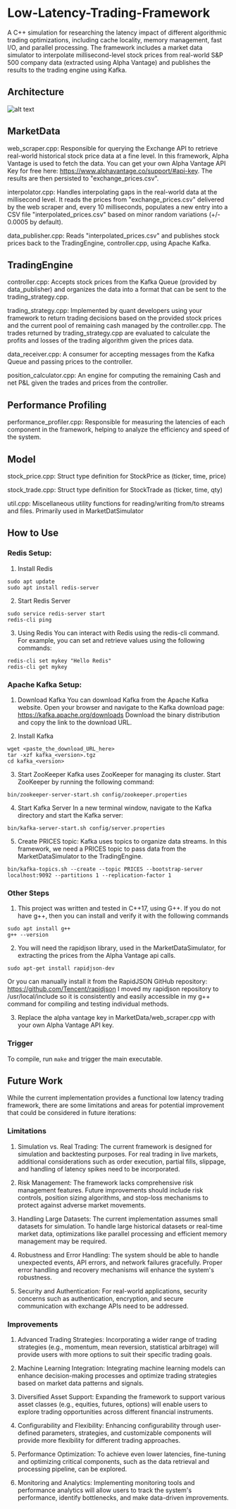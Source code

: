 # Low-Latency-Trading-Framework
A C++ simulation for researching the latency impact of different algorithmic trading optimizations, including cache locality, memory management, fast I/O, and parallel processing. The framework includes a market data simulator to interpolate millisecond-level stock prices from real-world S&P 500 company data (extracted using Alpha Vantage) and publishes the results to the trading engine using Kafka.

## Architecture
![alt text](https://github.com/Erik-Kelemen/Low-Latency-Trading-Framework/blob/main/imgs/LLFT-Architecture.drawio.png)

## MarketData

web_scraper.cpp: Responsible for querying the Exchange API to retrieve real-world historical stock price data at a fine level.  In this framework, Alpha Vantage is used to fetch the data. You can get your own Alpha Vantage API Key for free here: https://www.alphavantage.co/support/#api-key.
The results are then persisted to "exchange_prices.csv".

interpolator.cpp: Handles interpolating gaps in the real-world data at the millisecond level. It reads the prices from "exchange_prices.csv" delivered by the web scraper and, every 10 milliseconds, populates a new entry into a CSV file "interpolated_prices.csv" based on minor random variations (+/- 0.0005 by default).

data_publisher.cpp: Reads "interpolated_prices.csv" and publishes stock prices back to the TradingEngine, controller.cpp, using Apache Kafka.

## TradingEngine

controller.cpp: Accepts stock prices from the Kafka Queue (provided by data_publisher) and organizes the data into a format that can be sent to the trading_strategy.cpp.

trading_strategy.cpp: Implemented by quant developers using your framework to return trading decisions based on the provided stock prices and the current pool of remaining cash managed by the controller.cpp. The trades returned by trading_strategy.cpp are evaluated to calculate the profits and losses of the trading algorithm given the prices data.

data_receiver.cpp: A consumer for accepting messages from the Kafka Queue and passing prices to the controller.

position_calculator.cpp: An engine for computing the remaining Cash and net P&L given the trades and prices from the controller.

## Performance Profiling

performance_profiler.cpp: Responsible for measuring the latencies of each component in the framework, helping to analyze the efficiency and speed of the system.

## Model

stock_price.cpp: Struct type definition for StockPrice as (ticker, time, price)

stock_trade.cpp: Struct type definition for StockTrade as (ticker, time, qty)

util.cpp: Miscellaneous utility functions for reading/writing from/to streams and files. Primarily used in MarketDatSimulator

## How to Use
### Redis Setup:
1. Install Redis

```
sudo apt update
sudo apt install redis-server
```

2. Start Redis Server
    
```
sudo service redis-server start
redis-cli ping
```

3. Using Redis
You can interact with Redis using the redis-cli command. For example, you can set and retrieve values using the following commands:

```
redis-cli set mykey "Hello Redis"
redis-cli get mykey
```

### Apache Kafka Setup:
1. Download Kafka
You can download Kafka from the Apache Kafka website. Open your browser and navigate to the Kafka download page: https://kafka.apache.org/downloads
Download the binary distribution and copy the link to the download URL.

2. Install Kafka

```
wget <paste_the_download_URL_here>
tar -xzf kafka_<version>.tgz
cd kafka_<version>
```

3. Start ZooKeeper
Kafka uses ZooKeeper for managing its cluster. Start ZooKeeper by running the following command:

```
bin/zookeeper-server-start.sh config/zookeeper.properties
```

4. Start Kafka Server
In a new terminal window, navigate to the Kafka directory and start the Kafka server:

```
bin/kafka-server-start.sh config/server.properties
```

5. Create PRICES topic:
Kafka uses topics to organize data streams. In this framework, we need a PRICES topic to pass data from the MarketDataSimulator to the TradingEngine.

```
bin/kafka-topics.sh --create --topic PRICES --bootstrap-server localhost:9092 --partitions 1 --replication-factor 1
```

### Other Steps
1. This project was written and tested in C++17, using G++. If you do not have g++, then you can install and verify it with the following commands
   
```
sudo apt install g++
g++ --version
```

2. You will need the rapidjson library, used in the MarketDataSimulator, for extracting the prices from the Alpha Vantage api calls.
   
```
sudo apt-get install rapidjson-dev
```

Or you can manually install it from the RapidJSON GitHub repository: https://github.com/Tencent/rapidjson
I moved my rapidjson repository to /usr/local/include so it is consistently and easily accessible in my g++ command for compiling and testing individual methods.

3. Replace the alpha vantage key in MarketData/web_scraper.cpp with your own Alpha Vantage API key.


### Trigger 
To compile, run ```make```  and trigger the main executable.

## Future Work
While the current implementation provides a functional low latency trading framework, there are some limitations and areas for potential improvement that could be considered in future iterations:

### Limitations

1. Simulation vs. Real Trading: The current framework is designed for simulation and backtesting purposes. For real trading in live markets, additional considerations such as order execution, partial fills, slippage, and handling of latency spikes need to be incorporated.

2. Risk Management: The framework lacks comprehensive risk management features. Future improvements should include risk controls, position sizing algorithms, and stop-loss mechanisms to protect against adverse market movements.

3. Handling Large Datasets: The current implementation assumes small datasets for simulation. To handle large historical datasets or real-time market data, optimizations like parallel processing and efficient memory management may be required.

4. Robustness and Error Handling: The system should be able to handle unexpected events, API errors, and network failures gracefully. Proper error handling and recovery mechanisms will enhance the system's robustness.

5. Security and Authentication: For real-world applications, security concerns such as authentication, encryption, and secure communication with exchange APIs need to be addressed.

### Improvements
1. Advanced Trading Strategies: Incorporating a wider range of trading strategies (e.g., momentum, mean reversion, statistical arbitrage) will provide users with more options to suit their specific trading goals.

2. Machine Learning Integration: Integrating machine learning models can enhance decision-making processes and optimize trading strategies based on market data patterns and signals.

3. Diversified Asset Support: Expanding the framework to support various asset classes (e.g., equities, futures, options) will enable users to explore trading opportunities across different financial instruments.

4. Configurability and Flexibility: Enhancing configurability through user-defined parameters, strategies, and customizable components will provide more flexibility for different trading approaches.

5. Performance Optimization: To achieve even lower latencies, fine-tuning and optimizing critical components, such as the data retrieval and processing pipeline, can be explored.

6. Monitoring and Analytics: Implementing monitoring tools and performance analytics will allow users to track the system's performance, identify bottlenecks, and make data-driven improvements.

